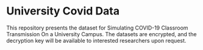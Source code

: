 # University Covid Data

This repository presents the dataset for Simulating COVID-19 Classroom Transmission On a University Campus. The datasets are encrypted, and the decryption key will be available to interested researchers upon request.
